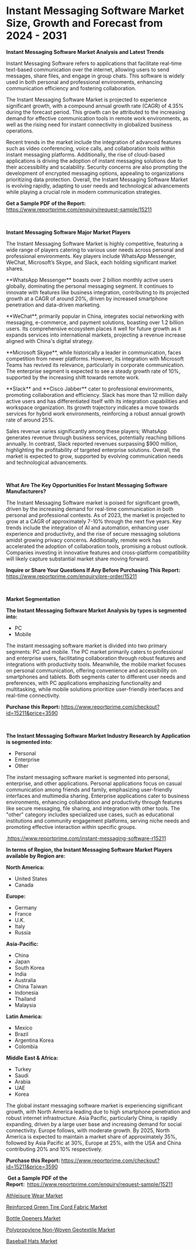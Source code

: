 <p><h1>Instant Messaging Software Market Size, Growth and Forecast from 2024 - 2031</h1></p><p><strong>Instant Messaging Software Market Analysis and Latest Trends</strong></p>
<p><p>Instant Messaging Software refers to applications that facilitate real-time text-based communication over the internet, allowing users to send messages, share files, and engage in group chats. This software is widely used in both personal and professional environments, enhancing communication efficiency and fostering collaboration.</p><p>The Instant Messaging Software Market is projected to experience significant growth, with a compound annual growth rate (CAGR) of 4.35% during the forecast period. This growth can be attributed to the increasing demand for effective communication tools in remote work environments, as well as the rising need for instant connectivity in globalized business operations. </p><p>Recent trends in the market include the integration of advanced features such as video conferencing, voice calls, and collaboration tools within instant messaging platforms. Additionally, the rise of cloud-based applications is driving the adoption of instant messaging solutions due to their accessibility and scalability. Security concerns are also prompting the development of encrypted messaging options, appealing to organizations prioritizing data protection. Overall, the Instant Messaging Software Market is evolving rapidly, adapting to user needs and technological advancements while playing a crucial role in modern communication strategies.</p></p>
<p><strong>Get a Sample PDF of the Report:&nbsp;</strong> <a href="https://www.reportprime.com/enquiry/request-sample/15211?utm_campaign=118&utm_medium=2&utm_source=Github&utm_content=ia&utm_term=29112024&utm_id=instant-messaging-software">https://www.reportprime.com/enquiry/request-sample/15211</a></p>
<p>&nbsp;</p>
<p><strong>Instant Messaging Software Major Market Players</strong></p>
<p><p>The Instant Messaging Software Market is highly competitive, featuring a wide range of players catering to various user needs across personal and professional environments. Key players include WhatsApp Messenger, WeChat, Microsoft’s Skype, and Slack, each holding significant market shares.</p><p>**WhatsApp Messenger** boasts over 2 billion monthly active users globally, dominating the personal messaging segment. It continues to innovate with features like business integration, contributing to its projected growth at a CAGR of around 20%, driven by increased smartphone penetration and data-driven marketing.</p><p>**WeChat**, primarily popular in China, integrates social networking with messaging, e-commerce, and payment solutions, boasting over 1.2 billion users. Its comprehensive ecosystem places it well for future growth as it expands services into international markets, projecting a revenue increase aligned with China's digital strategy.</p><p>**Microsoft Skype**, while historically a leader in communication, faces competition from newer platforms. However, its integration with Microsoft Teams has revived its relevance, particularly in corporate communication. The enterprise segment is expected to see a steady growth rate of 10%, supported by the increasing shift towards remote work.</p><p>**Slack** and **Cisco Jabber** cater to professional environments, promoting collaboration and efficiency. Slack has more than 12 million daily active users and has differentiated itself with its integration capabilities and workspace organization. Its growth trajectory indicates a move towards services for hybrid work environments, reinforcing a robust annual growth rate of around 25%.</p><p>Sales revenue varies significantly among these players; WhatsApp generates revenue through business services, potentially reaching billions annually. In contrast, Slack reported revenues surpassing $900 million, highlighting the profitability of targeted enterprise solutions. Overall, the market is expected to grow, supported by evolving communication needs and technological advancements.</p></p>
<p>&nbsp;</p>
<p><strong>What Are The Key Opportunities For Instant Messaging Software Manufacturers?</strong></p>
<p><p>The Instant Messaging Software market is poised for significant growth, driven by the increasing demand for real-time communication in both personal and professional contexts. As of 2023, the market is projected to grow at a CAGR of approximately 7-10% through the next five years. Key trends include the integration of AI and automation, enhancing user experience and productivity, and the rise of secure messaging solutions amidst growing privacy concerns. Additionally, remote work has accelerated the adoption of collaboration tools, promising a robust outlook. Companies investing in innovative features and cross-platform compatibility will likely capture substantial market share moving forward.</p></p>
<p><strong>Inquire or Share Your Questions If Any Before Purchasing This Report:</strong> <a href="https://www.reportprime.com/enquiry/pre-order/15211?utm_campaign=118&utm_medium=2&utm_source=Github&utm_content=ia&utm_term=29112024&utm_id=instant-messaging-software">https://www.reportprime.com/enquiry/pre-order/15211</a></p>
<p>&nbsp;</p>
<p><strong>Market Segmentation</strong></p>
<p><strong>The Instant Messaging Software Market Analysis by types is segmented into:</strong></p>
<p><ul><li>PC</li><li>Mobile</li></ul></p>
<p><p>The instant messaging software market is divided into two primary segments: PC and mobile. The PC market primarily caters to professional and enterprise users, facilitating collaboration through robust features and integrations with productivity tools. Meanwhile, the mobile market focuses on personal communication, offering convenience and accessibility on smartphones and tablets. Both segments cater to different user needs and preferences, with PC applications emphasizing functionality and multitasking, while mobile solutions prioritize user-friendly interfaces and real-time connectivity.</p></p>
<p><strong>Purchase this Report:&nbsp;</strong><a href="https://www.reportprime.com/checkout?id=15211&price=3590&utm_campaign=118&utm_medium=2&utm_source=Github&utm_content=ia&utm_term=29112024&utm_id=instant-messaging-software">https://www.reportprime.com/checkout?id=15211&price=3590</a></p>
<p>&nbsp;</p>
<p><strong>The Instant Messaging Software Market Industry Research by Application is segmented into:</strong></p>
<p><ul><li>Personal</li><li>Enterprise</li><li>Other</li></ul></p>
<p><p>The instant messaging software market is segmented into personal, enterprise, and other applications. Personal applications focus on casual communication among friends and family, emphasizing user-friendly interfaces and multimedia sharing. Enterprise applications cater to business environments, enhancing collaboration and productivity through features like secure messaging, file sharing, and integration with other tools. The "other" category includes specialized use cases, such as educational institutions and community engagement platforms, serving niche needs and promoting effective interaction within specific groups.</p></p>
<p><a href="https://www.reportprime.com/instant-messaging-software-r15211?utm_campaign=118&utm_medium=2&utm_source=Github&utm_content=ia&utm_term=29112024&utm_id=instant-messaging-software">&nbsp;https://www.reportprime.com/instant-messaging-software-r15211</a></p>
<p><strong>In terms of Region, the Instant Messaging Software Market Players available by Region are:</strong></p>
<p>
    <p> <strong> North America: </strong>
        <ul>
            <li>United States</li>
            <li>Canada</li>
        </ul>
        </p> 
    <p> <strong> Europe: </strong>
        <ul>
            <li>Germany</li>
            <li>France</li>
            <li>U.K.</li>
            <li>Italy</li>
            <li>Russia</li>
        </ul>
        </p> 
    <p> <strong> Asia-Pacific: </strong>
        <ul>
            <li>China</li>
            <li>Japan</li>
            <li>South Korea</li>
            <li>India</li>
            <li>Australia</li>
            <li>China Taiwan</li>
            <li>Indonesia</li>
            <li>Thailand</li>
            <li>Malaysia</li>
        </ul>
        </p> 
    <p> <strong> Latin America: </strong>
        <ul>
            <li>Mexico</li>
            <li>Brazil</li>
            <li>Argentina Korea</li>
            <li>Colombia</li>
        </ul>
        </p> 
    <p> <strong> Middle East & Africa: </strong>
        <ul>
            <li>Turkey</li>
            <li>Saudi</li>
            <li>Arabia</li>
            <li>UAE</li>
            <li>Korea</li>
        </ul>
    </p>
    </p>
<p><p>The global instant messaging software market is experiencing significant growth, with North America leading due to high smartphone penetration and robust internet infrastructure. Asia Pacific, particularly China, is rapidly expanding, driven by a large user base and increasing demand for social connectivity. Europe follows, with moderate growth. By 2025, North America is expected to maintain a market share of approximately 35%, followed by Asia Pacific at 30%, Europe at 25%, with the USA and China contributing 20% and 10% respectively.</p></p>
<p><strong>Purchase this Report: </strong><a href="https://www.reportprime.com/checkout?id=15211&price=3590&utm_campaign=118&utm_medium=2&utm_source=Github&utm_content=ia&utm_term=29112024&utm_id=instant-messaging-software">https://www.reportprime.com/checkout?id=15211&price=3590</a></p>
<p>&nbsp;<strong>Get a Sample PDF of the Report:&nbsp;&nbsp;</strong><a href="https://www.reportprime.com/enquiry/request-sample/15211?utm_campaign=118&utm_medium=2&utm_source=Github&utm_content=ia&utm_term=29112024&utm_id=instant-messaging-software">https://www.reportprime.com/enquiry/request-sample/15211</a></p>
<p><strong></strong></p>
<p><p><a href="https://www.linkedin.com/pulse/athleisure-wear-market-size-growth-trends-statistics-forecasts-whrmc?utm_campaign=118&utm_medium=2&utm_source=Github&utm_content=ia&utm_term=29112024&utm_id=instant-messaging-software">Athleisure Wear Market</a></p><p><a href="https://issuu.com/reportprime-2/docs/reinforced-green-tire-cord-fabric-market-size-2030?utm_campaign=118&utm_medium=2&utm_source=Github&utm_content=ia&utm_term=29112024&utm_id=instant-messaging-software">Reinforced Green Tire Cord Fabric Market</a></p><p><a href="https://www.linkedin.com/pulse/future-ready-strategic-insights-global-bottle-openers-market-liccf?utm_campaign=118&utm_medium=2&utm_source=Github&utm_content=ia&utm_term=29112024&utm_id=instant-messaging-software">Bottle Openers Market</a></p><p><a href="https://issuu.com/reportprime-2/docs/polypropylene-non-woven-geotextile-market-size-203?utm_campaign=118&utm_medium=2&utm_source=Github&utm_content=ia&utm_term=29112024&utm_id=instant-messaging-software">Polypropylene Non-Woven Geotextile Market</a></p><p><a href="https://www.linkedin.com/pulse/baseball-hats-market-segmentation-geographical-regions-forcast-sl2wc?utm_campaign=118&utm_medium=2&utm_source=Github&utm_content=ia&utm_term=29112024&utm_id=instant-messaging-software">Baseball Hats Market</a></p></p>